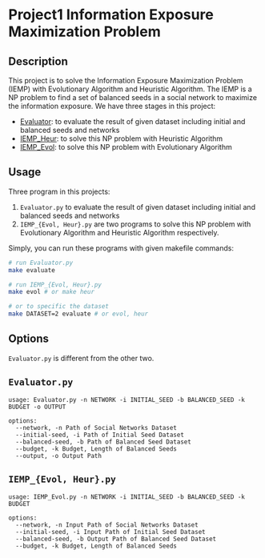 # Project1 Information Exposure Maximization Problem

## Description

This project is to solve the Information Exposure Maximization Problem (IEMP) with Evolutionary Algorithm and Heuristic Algorithm. The IEMP is a NP problem to find a set of balanced seeds in a social network to maximize the information exposure. We have three stages in this project:

- [Evaluator](./src/Evaluator.py): to evaluate the result of given dataset including initial and balanced seeds and networks
- [IEMP_Heur](./src/IEMP_Heur.py): to solve this NP problem with Heuristic Algorithm
- [IEMP_Evol](./src/IEMP_Evol.py): to solve this NP problem with Evolutionary Algorithm

## Usage

Three program in this projects:
1. `Evaluator.py` to evaluate the result of given dataset including initial and balanced seeds and networks
2. `IEMP_{Evol, Heur}.py` are two programs to solve this NP problem with Evolutionary Algorithm and Heuristic Algorithm respectively.

Simply, you can run these programs with given makefile commands:
```bash
# run Evaluator.py
make evaluate

# run IEMP_{Evol, Heur}.py
make evol # or make heur

# or to specific the dataset
make DATASET=2 evaluate # or evol, heur
```

## Options

`Evaluator.py` is different from the other two.

## `Evaluator.py`

```
usage: Evaluator.py -n NETWORK -i INITIAL_SEED -b BALANCED_SEED -k BUDGET -o OUTPUT

options:
  --network, -n Path of Social Networks Dataset
  --initial-seed, -i Path of Initial Seed Dataset
  --balanced-seed, -b Path of Balanced Seed Dataset
  --budget, -k Budget, Length of Balanced Seeds
  --output, -o Output Path
```

## `IEMP_{Evol, Heur}.py`

```
usage: IEMP_Evol.py -n NETWORK -i INITIAL_SEED -b BALANCED_SEED -k BUDGET

options:
  --network, -n Input Path of Social Networks Dataset
  --initial-seed, -i Input Path of Initial Seed Dataset
  --balanced-seed, -b Output Path of Balanced Seed Dataset
  --budget, -k Budget, Length of Balanced Seeds
```

